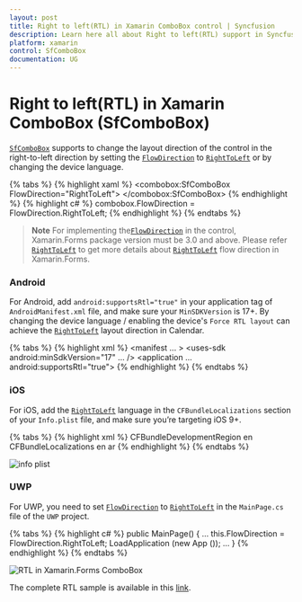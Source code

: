 ```yaml
---
layout: post
title: Right to left(RTL) in Xamarin ComboBox control | Syncfusion
description: Learn here all about Right to left(RTL) support in Syncfusion Xamarin ComboBox (SfComboBox) control and more.
platform: xamarin
control: SfComboBox
documentation: UG
---
```


# Right to left(RTL) in Xamarin ComboBox (SfComboBox)

[`SfComboBox`](https://help.syncfusion.com/cr/xamarin/Syncfusion.XForms.ComboBox.SfComboBox.html) supports to change the layout direction of the control in the right-to-left direction by setting the [`FlowDirection`](https://docs.microsoft.com/en-us/dotnet/api/xamarin.forms.visualelement.flowdirection?view=xamarin-forms#Xamarin_Forms_VisualElement_FlowDirection) to [`RightToLeft`](https://devblogs.microsoft.com/xamarin/right-to-left-localization-xamarin-forms) or by changing the device language.

{% tabs %}
{% highlight xaml %}
<combobox:SfComboBox FlowDirection="RightToLeft">
</combobox:SfComboBox>
{% endhighlight %}
{% highlight c# %}
combobox.FlowDirection = FlowDirection.RightToLeft;
{% endhighlight %}
{% endtabs %}

>**Note**
For implementing the[`FlowDirection`](https://docs.microsoft.com/en-us/dotnet/api/xamarin.forms.visualelement.flowdirection?view=xamarin-forms#Xamarin_Forms_VisualElement_FlowDirection) in the control, Xamarin.Forms package version must be 3.0 and above. Please refer [`RightToLeft`](https://devblogs.microsoft.com/xamarin/right-to-left-localization-xamarin-forms) to get more details about [`RightToLeft`](https://devblogs.microsoft.com/xamarin/right-to-left-localization-xamarin-forms) flow direction in Xamarin.Forms.

### Android
For Android, add `android:supportsRtl="true"` in your application tag of `AndroidManifest.xml` file, and make sure your `MinSDKVersion` is 17+. By changing the device language / enabling the device's `Force RTL layout` can achieve the [`RightToLeft`](https://devblogs.microsoft.com/xamarin/right-to-left-localization-xamarin-forms) layout direction in Calendar.

{% tabs %}
{% highlight xml %}
<manifest ... >
<uses-sdk android:minSdkVersion="17" ... />
<application ... android:supportsRtl="true">
</application>
</manifest>
{% endhighlight %}
{% endtabs %}

### iOS
For iOS, add the [`RightToLeft`](https://devblogs.microsoft.com/xamarin/right-to-left-localization-xamarin-forms) language in the `CFBundleLocalizations` section of your `Info.plist` file, and make sure you’re targeting iOS 9+.

{% tabs %}
{% highlight xml %}
<resources>
<key>CFBundleDevelopmentRegion</key>
<string>en</string>
<key>CFBundleLocalizations</key>
<array>
<string>en</string>
<string>ar</string>
</array>
</resources>
{% endhighlight %}
{% endtabs %}

![info plist](images/RTL/ComboBox_iosplist.png)

### UWP
For UWP, you need to set [`FlowDirection`](https://docs.microsoft.com/en-us/dotnet/api/xamarin.forms.visualelement.flowdirection?view=xamarin-forms#Xamarin_Forms_VisualElement_FlowDirection) to [`RightToLeft`](https://devblogs.microsoft.com/xamarin/right-to-left-localization-xamarin-forms) in the `MainPage.cs` file of the `UWP` project.

{% tabs %}
{% highlight c# %}
public MainPage()
{
…
this.FlowDirection = FlowDirection.RightToLeft;
LoadApplication (new App ());
…
}
{% endhighlight %}
{% endtabs %}

![RTL in Xamarin.Forms ComboBox](images/RTL/Xamarin.Forms-ComboBox-rtl.png)

The complete RTL sample is available in this [link](https://github.com/SyncfusionExamples/rtl-sample-combobox).
